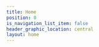 ```yaml
---
title: Home
position: 0
is_navigation_list_item: false
header_graphic_location: central
layout: home
---
```


